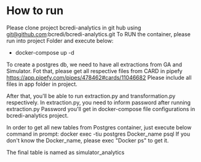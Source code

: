 # How to run
Please clone project bcredi-analytics in git hub using git@github.com:bcredi/bcredi-analytics.git
To RUN the container, please run into project Folder and execute below:
- docker-compose up -d

To create a postgres db, we need to have all extractions from GA and Simulator. Fot that, please get all respective files from CARD in pipefy https://app.pipefy.com/pipes/478462#cards/11046682
Please include all files in app folder in project.

After that, you'll be able to run extraction.py and transformation.py respectively.
In extraction.py, you need to inform password after running extraction.py
Password you'll get in docker-compose file configurations in bcredi-analytics project.

In order to get all new tables from Postgres container, just execute below command in prompt:
docker exec -tiu postgres Docker_name psql
If you don't know the Docker_name, please exec "Docker ps" to get it.

The final table is named as simulator_analytics